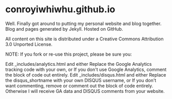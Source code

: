 conroyiwhiwhu.github.io
=====================
Well. Finally got around to putting my personal website and blog together. Blog and pages generated by Jekyll. Hosted on GitHub.

All content on this site is distributed under a Creative Commons Attribution 3.0 Unported License.

NOTE: If you fork or re-use this project, please be sure you:

Edit _includes/analytics.html and either
Replace the Google Analytics tracking code with your own, or
If you don't use Google Analytics, comment the block of code out entirely.
Edit _includes/disqus.html and either
Replace the disqus_shortname with your own DISQUS username, or
If you don't want commenting, remove or comment out the block of code entirely.
Otherwise I will receive GA data and DISQUS comments from your website.

